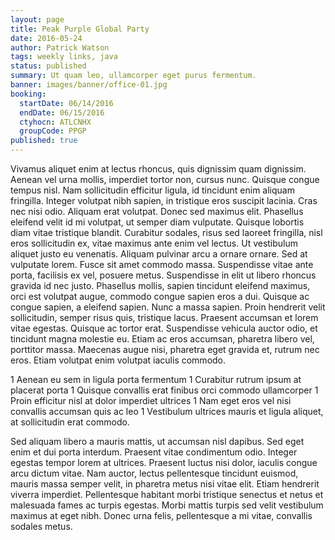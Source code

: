 ```yaml
---
layout: page
title: Peak Purple Global Party
date: 2016-05-24
author: Patrick Watson
tags: weekly links, java
status: published
summary: Ut quam leo, ullamcorper eget purus fermentum.
banner: images/banner/office-01.jpg
booking:
  startDate: 06/14/2016
  endDate: 06/15/2016
  ctyhocn: ATLCNHX
  groupCode: PPGP
published: true
---
```

Vivamus aliquet enim at lectus rhoncus, quis dignissim quam dignissim. Aenean vel urna mollis, imperdiet tortor non, cursus nunc. Quisque congue tempus nisl. Nam sollicitudin efficitur ligula, id tincidunt enim aliquam fringilla. Integer volutpat nibh sapien, in tristique eros suscipit lacinia. Cras nec nisi odio. Aliquam erat volutpat. Donec sed maximus elit. Phasellus eleifend velit id mi volutpat, ut semper diam vulputate. Quisque lobortis diam vitae tristique blandit. Curabitur sodales, risus sed laoreet fringilla, nisl eros sollicitudin ex, vitae maximus ante enim vel lectus. Ut vestibulum aliquet justo eu venenatis. Aliquam pulvinar arcu a ornare ornare. Sed at vulputate lorem. Fusce sit amet commodo massa.
Suspendisse vitae ante porta, facilisis ex vel, posuere metus. Suspendisse in elit ut libero rhoncus gravida id nec justo. Phasellus mollis, sapien tincidunt eleifend maximus, orci est volutpat augue, commodo congue sapien eros a dui. Quisque ac congue sapien, a eleifend sapien. Nunc a massa sapien. Proin hendrerit velit sollicitudin, semper risus quis, tristique lacus. Praesent accumsan et lorem vitae egestas. Quisque ac tortor erat. Suspendisse vehicula auctor odio, et tincidunt magna molestie eu. Etiam ac eros accumsan, pharetra libero vel, porttitor massa. Maecenas augue nisi, pharetra eget gravida et, rutrum nec eros. Etiam volutpat enim volutpat iaculis commodo.

1 Aenean eu sem in ligula porta fermentum
1 Curabitur rutrum ipsum at placerat porta
1 Quisque convallis erat finibus orci commodo ullamcorper
1 Proin efficitur nisl at dolor imperdiet ultrices
1 Nam eget eros vel nisi convallis accumsan quis ac leo
1 Vestibulum ultrices mauris et ligula aliquet, at sollicitudin erat commodo.

Sed aliquam libero a mauris mattis, ut accumsan nisl dapibus. Sed eget enim et dui porta interdum. Praesent vitae condimentum odio. Integer egestas tempor lorem at ultrices. Praesent luctus nisi dolor, iaculis congue arcu dictum vitae. Nam auctor, lectus pellentesque tincidunt euismod, mauris massa semper velit, in pharetra metus nisi vitae elit. Etiam hendrerit viverra imperdiet. Pellentesque habitant morbi tristique senectus et netus et malesuada fames ac turpis egestas. Morbi mattis turpis sed velit vestibulum maximus at eget nibh. Donec urna felis, pellentesque a mi vitae, convallis sodales metus.
